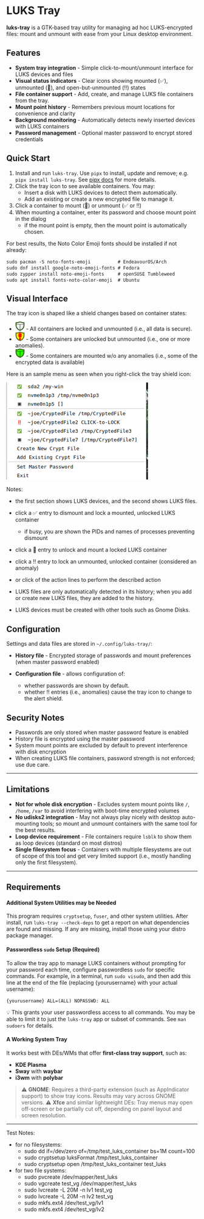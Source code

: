 # LUKS Tray

**luks-tray** is a GTK-based tray utility for managing ad hoc LUKS-encrypted files: mount and unmount with ease from your Linux desktop environment.


## Features

- **System tray integration** - Simple click-to-mount/unmount interface for LUKS devices and files
- **Visual status indicators** - Clear icons showing mounted (✅), unmounted (🔳), and open-but-unmounted (‼️) states
- **File container support** - Add, create, and manage LUKS file containers from the tray.
- **Mount point history** - Remembers previous mount locations for convenience and clarity
- **Background monitoring** - Automatically detects newly inserted devices with LUKS containers
- **Password management** - Optional master password to encrypt stored credentials

## Quick Start

1. Install and run `luks-tray`.  Use `pipx` to install, update and remove; e.g. `pipx install luks-tray`. See [pipx docs](https://pypa.github.io/pipx/) for more details.
2. Click the tray icon to see available containers. You may:
    - Insert a disk with LUKS devices to detect them automatically.
    - Add an existing or create a new encrypted file to manage it.
4. Click a container to mount (🔳) or unmount (✅ or ‼️)
5. When mounting a container, enter its password and choose mount point in the dialog
    - if the mount point is empty, then the mount point is automatically chosen.

For best results, the Noto Color Emoji fonts should be installed if not already:

    sudo pacman -S noto-fonts-emoji          # EndeavourOS/Arch
    sudo dnf install google-noto-emoji-fonts # Fedora
    sudo zypper install noto-emoji-fonts     # openSUSE Tumbleweed
    sudo apt install fonts-noto-color-emoji  # Ubuntu


## Visual Interface

The tray icon is shaped like a shield changes based on container states:
- <img src="https://github.com/joedefen/luks-tray/raw/main/luks_tray/resources/white-shield-v04.svg" alt="White Shield Icon" width="24" height="24"> - All containers are locked and unmounted (i.e., all data is secure).
- <img src="https://github.com/joedefen/luks-tray/raw/main/luks_tray/resources/alert-shield-v04.svg" alt="Alert Shield Icon" width="24" height="24"> - Some containers are unlocked but unmounted (i.e., one or more anomalies).
- <img src="https://github.com/joedefen/luks-tray/raw/main/luks_tray/resources/green-shield-v04.svg" alt="Green Shield Icon" width="24" height="24"> - Some containers are mounted w/o any anomalies (i.e., some of the encrypted data is available)

Here is an sample menu as seen when you right-click the tray shield icon:

<img src="https://github.com/joedefen/luks-tray/raw/main/images/sample-menu.png" alt="Sample Menu"></center>

Notes:

- the first section shows LUKS devices, and the second shows LUKS files.
- click a ✅ entry to dismount and lock a mounted, unlocked LUKS container

  - if busy, you are shown the PIDs and names of processes preventing dismount
- click a 🔳 entry to unlock and mount a locked LUKS container
- click a ‼️ entry to lock an unmounted, unlocked container (considered an anomaly)
- or click of the action lines to perform the described action
- LUKS files are only automatically detected in its history; when you add or create new LUKS files, they are added to the history.
- LUKS devices must be created with other tools such as Gnome Disks.



## Configuration

Settings and data files are stored in `~/.config/luks-tray/`:
- **History file** - Encrypted storage of passwords and mount preferences (when master password enabled)
- **Configuration file** - allows configuration of:

    - whether passwords are shown by default.
    - whether ‼️ entries (i.e., anomalies) cause the tray icon to change to the alert shield.

## Security Notes

- Passwords are only stored when master password feature is enabled
- History file is encrypted using the master password
- System mount points are excluded by default to prevent interference with disk encryption
- When creating LUKS file containers, password strength is not enforced; use due care.

---
## Limitations

- **Not for whole disk encryption** - Excludes system mount points like `/`, `/home`, `/var` to avoid interfering with boot-time encrypted volumes
- **No udisks2 integration** - May not always play nicely with desktop auto-mounting tools; so mount and unmount containers with the same tool for the best results.
- **Loop device requirement** - File containers require `lsblk` to show them as loop devices (standard on most distros)
- **Single filesystem focus** - Containers with multiple filesystems are out of scope of this tool and get very limited support (i.e., mostly handling only the first filesystem).
---
## Requirements
#### Additional System Utilities may be Needed
This program requires `cryptsetup`, `fuser`, and other system utilities. After install, run `luks-tray --check-deps` to get a report on what dependencies are found and missing. If any are missing, install those using your distro package manager.

    
#### Passwordless `sudo` Setup (Required)

To allow the tray app to manage LUKS containers without prompting for your password each time, configure passwordless `sudo` for specific commands. For example, in a terminal, run `sudo visudo`, and then add this line at the end of the file (replacing {yourusername} with your actual username):

    {yourusername} ALL=(ALL) NOPASSWD: ALL

💡 This grants your user passwordless access to all commands. You may be able to limit it to just the `luks-tray` app or subset of commands. See `man sudoers` for details.

#### A Working System Tray
It works best with DEs/WMs that offer **first-class tray support**, such as:

  - **KDE Plasma**
  - **Sway** with **waybar**
  - **i3wm** with **polybar**

> ⚠️ **GNOME**: Requires a third-party extension (such as AppIndicator support) to show tray icons. Results may vary across GNOME versions.
> ⚠️ **Xfce** and similar lightweight DEs: Tray menus may open off-screen or be partially cut off, depending on panel layout and screen resolution.



---

Test Notes:
  - for no filesystems:
    - sudo dd if=/dev/zero of=/tmp/test_luks_container bs=1M count=100
    - sudo cryptsetup luksFormat /tmp/test_luks_container
    - sudo cryptsetup open /tmp/test_luks_container test_luks
  - for two file systems:
    - sudo pvcreate /dev/mapper/test_luks
    - sudo vgcreate test_vg /dev/mapper/test_luks
    - sudo lvcreate -L 20M -n lv1 test_vg
    - sudo lvcreate -L 20M -n lv2 test_vg
    - sudo mkfs.ext4 /dev/test_vg/lv1
    - sudo mkfs.ext4 /dev/test_vg/lv2